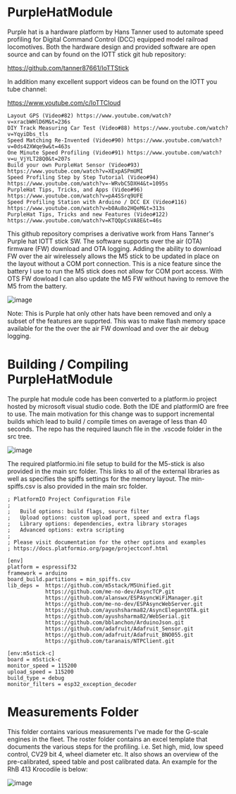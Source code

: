 # PurpleHatModule
Purple hat is a hardware platform by Hans Tanner used to automate speed profiling for Digital Command
Control (DCC) equipped model railroad locomotives.  Both the hardware design and provided software are
open source and can by found on the IOTT stick git hub repository:

https://github.com/tanner87661/IoTTStick

In addition many excellent support videos can be found on the IOTT you tube channel:

https://www.youtube.com/c/IoTTCloud

```
Layout GPS (Video#82) https://www.youtube.com/watch?v=xracbWHlD6M&t=236s
DIY Track Measuring Car Test (Video#88) https://www.youtube.com/watch?v=YqyiDbs_tls
Speed Matching Re-Invented (Video#90) https://www.youtube.com/watch?v=0ds42XWqe9w&t=463s
One Minute Speed Profiling (Video#91) https://www.youtube.com/watch?v=u_VjYLT28Q0&t=207s
Build your own PurpleHat Sensor (Video#93) https://www.youtube.com/watch?v=XExpASPmUMI
Speed Profiling Step by Step Tutorial (Video#94) https://www.youtube.com/watch?v=-WRvbC5DXH4&t=1095s
PurpleHat Tips, Tricks, and Apps (Video#96) https://www.youtube.com/watch?v=pA4SSrq9UFE
Speed Profiling Station with Arduino / DCC EX (Video#116) https://www.youtube.com/watch?v=b0Au8o2HQeM&t=313s
PurpleHat Tips, Tricks and new Features (Video#122) https://www.youtube.com/watch?v=KTQQpCsVA8E&t=46s 
```

This github repository comprises a derivative work from Hans Tanner's Purple hat IOTT stick SW.  The
software supports over the air (OTA) firmware (FW) download and OTA logging. Adding the ability to download
FW over the air wirelessely allows the M5 stick to be updated in place on the layout without a COM port 
connection.  This is a nice feature since the battery I use to run the M5 stick does not allow for COM port
access. With OTS FW dowload I can also update the M5 FW without having to remove the M5 from the battery.

![image](https://github.com/AlgerP572/PurpleHatModule/assets/13104848/e121b220-d1f1-422f-9402-e60637b5293a)

Note: This is Purple hat only other hats have been removed and only a subset of the features are supprted.
This was to make flash memory space available for the the over the air FW download and over the air debug
logging.

# Building / Compiling PurpleHatModule
The purple hat module code has been converted to a platform.io project hosted by microsoft visual studio code.
Both the IDE and platformIO are free to use.  The main motivation for this change was to support incremental
builds which lead to build / compile times on average of less than 40 seconds.  The repo has the required
launch file in the .vscode folder in the src tree.

![image](https://github.com/AlgerP572/PurpleHatModule/assets/13104848/58a90ea3-a99b-4240-99ad-5c8c3da7cb37)

The required platformio.ini file setup to build for the M5-stick is also provided in the main src folder.  This
links to all of the external libraries as well as specifies the spiffs settings for the memory layout.  The
min-spiffs.csv is also provided in the main src folder.

```
; PlatformIO Project Configuration File
;
;   Build options: build flags, source filter
;   Upload options: custom upload port, speed and extra flags
;   Library options: dependencies, extra library storages
;   Advanced options: extra scripting
;
; Please visit documentation for the other options and examples
; https://docs.platformio.org/page/projectconf.html

[env]
platform = espressif32
framework = arduino
board_build.partitions = min_spiffs.csv
lib_deps =  https://github.com/m5stack/M5Unified.git                                  
            https://github.com/me-no-dev/AsyncTCP.git
            https://github.com/alanswx/ESPAsyncWiFiManager.git
            https://github.com/me-no-dev/ESPAsyncWebServer.git
            https://github.com/ayushsharma82/AsyncElegantOTA.git
            https://github.com/ayushsharma82/WebSerial.git           
            https://github.com/bblanchon/ArduinoJson.git
            https://github.com/adafruit/Adafruit_Sensor.git
            https://github.com/adafruit/Adafruit_BNO055.git
            https://github.com/taranais/NTPClient.git

[env:m5stick-c]
board = m5stick-c
monitor_speed = 115200
upload_speed = 115200
build_type = debug
monitor_filters = esp32_exception_decoder
```


# Measurements Folder
This folder contains various measurements I've made for the G-scale engines in the fleet.  The roster folder contains an excel template that documents the various steps for the profiling. i.e. Set high, mid, low speed control, CV29 bit 4, wheel diameter etc.  It also shows an overview of the pre-calibrated, speed table and post calibrated data. An example for the RhB 413 Krocodile is below:

![image](https://github.com/AlgerP572/PurpleHatModule/assets/13104848/8b91f67d-3675-4337-b381-6c1d26ef4cdb)

